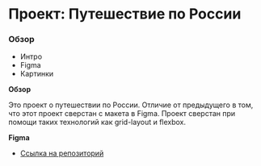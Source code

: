 # Проект: Путешествие по России

### Обзор
* Интро
* Figma
* Картинки

**Обзор**

Это проект о путешествии по России. Отличие от предыдущего в том, что этот проект сверстан с макета в Figma.
Проект сверстан при помощи таких технологий как grid-layout и flexbox. 

**Figma**

* [Ссылка на репозиторий](https://github.com/Marthau/russian-travel)
